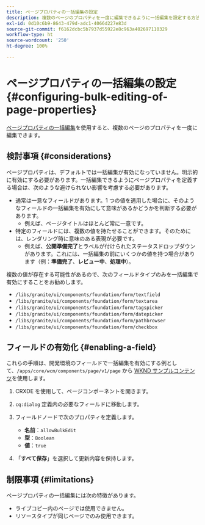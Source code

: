 ```yaml
---
title: ページプロパティの一括編集の設定
description: 複数のページのプロパティを一度に編集できるように一括編集を設定する方法を説明します。
exl-id: 0d10c6b9-8643-479d-adc1-4066d227e83d
source-git-commit: f6162dcbc5b7937d55922e8c963a402697110329
workflow-type: ht
source-wordcount: '250'
ht-degree: 100%

---
```


# ページプロパティの一括編集の設定 {#configuring-bulk-editing-of-page-properties}

[ページプロパティの一括編集](/help/sites-cloud/authoring/sites-console/page-properties.md#from-the-sites-console-multiple-pages)を使用すると、複数のページのプロパティを一度に編集できます。

## 検討事項 {#considerations}

ページプロパティは、デフォルトでは一括編集が有効になっていません。明示的に有効にする必要があります。一括編集できるようにページプロパティを定義する場合は、次のような避けられない影響を考慮する必要があります。

* 通常は一意なフィールドがあります。1 つの値を適用した場合に、そのようなフィールドの一括編集を有効にして意味があるかどうかを判断する必要があります。
   * 例えば、ページタイトルはほとんど常に一意です。
* 特定のフィールドには、複数の値を持たせることができます。そのためには、レンダリング時に意味のある表現が必要です。
   * 例えば、**公開準備完了**&#x200B;とラベルが付けられたステータスドロップダウンがあります。これには、一括編集の前にいくつかの値を持つ場合があります（例：**準備完了**、**レビュー中**、**処理中**）。

複数の値が存在する可能性があるので、次のフィールドタイプのみを一括編集で有効にすることをお勧めします。

* `/libs/granite/ui/components/foundation/form/textfield`
* `/libs/granite/ui/components/foundation/form/textarea`
* `/libs/granite/ui/components/foundation/form/tagspicker`
* `/libs/granite/ui/components/foundation/form/datepicker`
* `/libs/granite/ui/components/foundation/form/pathbrowser`
* `/libs/granite/ui/components/foundation/form/checkbox`

## フィールドの有効化 {#enabling-a-field}

これらの手順は、開発環境のフィールドで一括編集を有効にする例として、`/apps/core/wcm/components/page/v1/page` から [WKND サンプルコンテンツ](/help/implementing/developing/introduction/develop-wknd-tutorial.md)を使用します。

1. CRXDE を使用して、ページコンポーネントを開きます。
1. `cq:dialog` 定義内の必要なフィールドに移動します。
1. フィールドノードで次のプロパティを定義します。

   * **名前**：`allowBulkEdit`
   * **型**：`Boolean`
   * **値**：`true`

1. 「**すべて保存**」を選択して更新内容を保持します。

## 制限事項 {#limitations}

ページプロパティの一括編集には次の特徴があります。

* ライブコピー内のページでは使用できません。
* リソースタイプが同じページでのみ使用できます。
